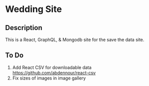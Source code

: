 # Wedding Site

## Description

This is a React, GraphQL, & Mongodb site for the save the data site.

## To Do
1. Add React CSV for downloadable data https://github.com/abdennour/react-csv
2. Fix sizes of images in image gallery
